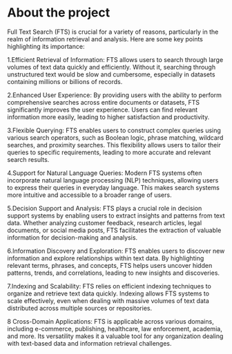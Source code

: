 # About the project

Full Text Search (FTS) is crucial for a variety of reasons, particularly in the realm of information retrieval and analysis. Here are some key points highlighting its importance:

1.Efficient Retrieval of Information: FTS allows users to search through large volumes of text data quickly and efficiently. Without it, searching through unstructured text would be slow and cumbersome, especially in datasets containing millions or billions of records.

2.Enhanced User Experience: By providing users with the ability to perform comprehensive searches across entire documents or datasets, FTS significantly improves the user experience. Users can find relevant information more easily, leading to higher satisfaction and productivity.

3.Flexible Querying: FTS enables users to construct complex queries using various search operators, such as Boolean logic, phrase matching, wildcard searches, and proximity searches. This flexibility allows users to tailor their queries to specific requirements, leading to more accurate and relevant search results.

4.Support for Natural Language Queries: Modern FTS systems often incorporate natural language processing (NLP) techniques, allowing users to express their queries in everyday language. This makes search systems more intuitive and accessible to a broader range of users.

5.Decision Support and Analysis: FTS plays a crucial role in decision support systems by enabling users to extract insights and patterns from text data. Whether analyzing customer feedback, research articles, legal documents, or social media posts, FTS facilitates the extraction of valuable information for decision-making and analysis.

6.Information Discovery and Exploration: FTS enables users to discover new information and explore relationships within text data. By highlighting relevant terms, phrases, and concepts, FTS helps users uncover hidden patterns, trends, and correlations, leading to new insights and discoveries.

7.Indexing and Scalability: FTS relies on efficient indexing techniques to organize and retrieve text data quickly. Indexing allows FTS systems to scale effectively, even when dealing with massive volumes of text data distributed across multiple sources or repositories.

8 Cross-Domain Applications: FTS is applicable across various domains, including e-commerce, publishing, healthcare, law enforcement, academia, and more. Its versatility makes it a valuable tool for any organization dealing with text-based data and information retrieval challenges.
